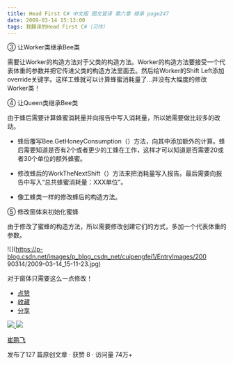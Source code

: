 ```yaml
---
title: Head First C# 中文版 图文皆译 第六章 继承 page247
date: 2009-03-14 15:13:00
tags: 我翻译的Head First C#（习作）
---
```

③  让Worker类继承Bee类

  

需要让Worker的构造方法对于父类的构造方法。Worker的构造方法要接受一个代表体重的参数并把它传进父类的构造方法里面去。然后给Worker的Shift
Left添加override关键字。这样工蜂就可以计算蜂蜜消耗量了...并没有大幅度的修改Worker类！

  

④  让Queen类继承Bee类

  

由于蜂后需要计算蜂蜜消耗量并向报告中写入消耗量，所以她需要做比较多的改动。

*  蜂后覆写Bee.GetHoneyConsumption（）方法，向其中添加额外的计算。蜂后需要知道是否有2个或者更少的工蜂在工作，这样才可以知道是否需要20或者30个单位的额外蜂蜜。 

*  修改蜂后的WorkTheNextShift（）方法来把消耗量写入报告。最后需要向报告中写入“总共蜂蜜消耗量：XXX单位”。 

*  像工蜂类一样的修改蜂后的构造方法。 

  

⑤  修改窗体来初始化蜜蜂

  

由于修改了蜜蜂的构造方法，所以需要修改创建它们的方式，多加一个代表体重的参数。

![](https://p-blog.csdn.net/images/p_blog_csdn_net/cuipengfei1/EntryImages/200
90314/2009-03-14_15-11-23.jpg)

对于窗体只需要这么一点修改！

  * [ 点赞  ](javascript:;)
  * [ 收藏  ](javascript:;)
  * [ 分享 ](javascript:;)

[ ![](https://profile.csdnimg.cn/5/2/5/3_cuipengfei1)
![](https://g.csdnimg.cn/static/user-reg-year/1x/11.png)
](https://blog.csdn.net/cuipengfei1)

[ 崔鹏飞 ](https://blog.csdn.net/cuipengfei1)

发布了127 篇原创文章  ·  获赞 8  ·  访问量 74万+


